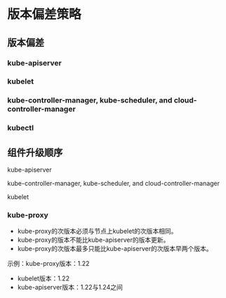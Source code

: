 # 版本偏差策略







## 版本偏差


### kube-apiserver

### kubelet

### kube-controller-manager, kube-scheduler, and cloud-controller-manager


### kubectl


## 组件升级顺序



kube-apiserver


kube-controller-manager, kube-scheduler, and cloud-controller-manager




kubelet




### kube-proxy

+ kube-proxy的次版本必须与节点上kubelet的次版本相同。
+ kube-proxy的版本不能比kube-apiserver的版本更新。
+ kube-proxy的次版本最多只能比kube-apiserver的次版本早两个版本。

示例：kube-proxy版本：1.22
+ kubelet版本：1.22
+ kube-apiserver版本：1.22与1.24之间




